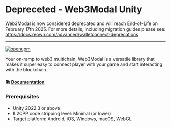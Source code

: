 # Depreceted - Web3Modal Unity

Web3Modal is now considered deprecated and will reach End-of-Life on February 17th 2025. For more details, including migration guides please see: https://docs.reown.com/advanced/walletconnect-deprecations

---

[![openupm](https://img.shields.io/npm/v/com.walletconnect.web3modal?label=openupm&registry_uri=https://package.openupm.com)](https://openupm.com/packages/com.walletconnect.web3modal/)

Your on-ramp to web3 multichain. Web3Modal is a versatile library that makes it super easy to connect player with your game and start interacting with the blockchain.

#### 📚 [Documentation](https://docs.walletconnect.com/appkit/unity/core/installation)

### Prerequisites

- Unity 2022.3 or above
- IL2CPP code stripping level: Minimal (or lower)
- Target platform: Android, iOS, Windows, macOS, WebGL
